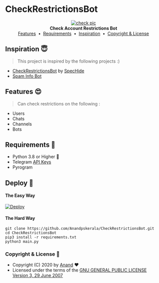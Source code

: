 # CheckRestrictionsBot

<p align="center">
    <a href="https://github.com/Anandpskerala/CheckRestrictionsBot">
        <img src="https://telegra.ph/file/cb6ac785a0b6785787964.png" alt="check pic">
    </a>
    <br>
    <b>Check Account Restrictions Bot</b>
    <br>
    <a href="https://github.com/Anandpskerala/CheckRestrictionsBot#features-">Features</a>
    &nbsp•&nbsp
    <a href="https://github.com/Anandpskerala/CheckRestrictionsBot#requirements-">Requirements</a>
    &nbsp•&nbsp
    <a href="https://github.com/Anandpskerala/CheckRestrictionsBot#inspiration-">Inspiration</a>
    &nbsp•&nbsp
    <a href="https://github.com/Anandpskerala/CheckRestrictionsBot#copyright--license-">Copyright & License</a>
</p>

## Inspiration 😇

> This project is inspired by the following projects :)

* [CheckRestrictionsBot](https://telegram.dog/CheckRestrictionsBot)  by [SpecHide](https://telegram.dog/SpEcHlDe)
* [Spam Info Bot](https://telegram.dog/SpamBot)

## Features 😍

> Can check restrictions on the following :

* Users
* Chats
* Channels
* Bots

## Requirements 🥴

* Python 3.8 or Higher 👻
* Telegram [API Keys](https://my.telegram.org/apps)
* Pyrogram

## Deploy 👷

#### The Easy Way

[![Deploy](https://www.herokucdn.com/deploy/button.svg)](https://heroku.com/deploy?template=https://github.com/Anandpskerala/CheckRestrictionsBot/tree/main)


#### The Hard Way

```
git clone https://github.com/Anandpskerala/CheckRestrictionsBot.git
cd CheckRestrictionsBot
pip3 install -r requirements.txt
python3 main.py
```

### Copyright & License 👮

* Copyright (C) 2020 by [Anand](https://github.com/Anandpskerala) ❤️️
* Licensed under the terms of the [GNU GENERAL PUBLIC LICENSE Version 3, 29 June 2007](https://github.com/Anandpskerala/CheckRestrictionsBot/blob/main/LICENSE)